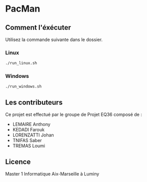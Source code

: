 # PacMan

## Comment l'éxécuter
Utilisez la commande suivante dans le dossier.
### Linux

```bash
./run_linux.sh
```
### Windows

```bash
./run_windows.sh
```

## Les contributeurs
Ce projet est effectué par le groupe de Projet EQ36 composé de :
- LEMAIRE Anthony
- KEDADI Farouk
- LORENZATTI Johan
- TNIFAS Saber
- TREMAS Loumi


## Licence
Master 1 Informatique Aix-Marseille à Luminy
